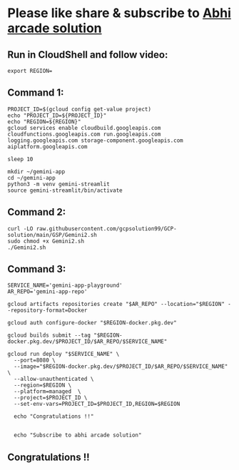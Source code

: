 # Please like share & subscribe to [Abhi arcade solution](http://www.youtube.com/@Abhi_Arcade_Solution)

## Run in CloudShell and follow video:

```
export REGION=
```

## Command 1:

```
PROJECT_ID=$(gcloud config get-value project)
echo "PROJECT_ID=${PROJECT_ID}"
echo "REGION=${REGION}"
gcloud services enable cloudbuild.googleapis.com cloudfunctions.googleapis.com run.googleapis.com logging.googleapis.com storage-component.googleapis.com aiplatform.googleapis.com

sleep 10

mkdir ~/gemini-app
cd ~/gemini-app
python3 -m venv gemini-streamlit
source gemini-streamlit/bin/activate
```
## Command 2:
```
curl -LO raw.githubusercontent.com/gcpsolution99/GCP-solution/main/GSP/Gemini2.sh
sudo chmod +x Gemini2.sh
./Gemini2.sh
```
## Command 3:
```
SERVICE_NAME='gemini-app-playground' 
AR_REPO='gemini-app-repo'

gcloud artifacts repositories create "$AR_REPO" --location="$REGION" --repository-format=Docker

gcloud auth configure-docker "$REGION-docker.pkg.dev"

gcloud builds submit --tag "$REGION-docker.pkg.dev/$PROJECT_ID/$AR_REPO/$SERVICE_NAME"

gcloud run deploy "$SERVICE_NAME" \
  --port=8080 \
  --image="$REGION-docker.pkg.dev/$PROJECT_ID/$AR_REPO/$SERVICE_NAME" \
  --allow-unauthenticated \
  --region=$REGION \
  --platform=managed  \
  --project=$PROJECT_ID \
  --set-env-vars=PROJECT_ID=$PROJECT_ID,REGION=$REGION

  echo "Congratulations !!"


  echo "Subscribe to abhi arcade solution"
```

## Congratulations !!
